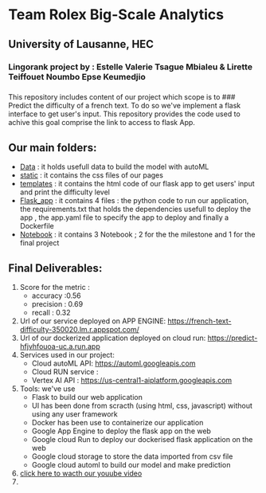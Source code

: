 # Team Rolex Big-Scale Analytics
## University of Lausanne, HEC
### Lingorank project by : **Estelle Valerie Tsague Mbialeu** & **Lirette Teiffouet Noumbo Epse Keumedjio**

### 

This repository includes content of our project which scope is to   ### Predict the difficulty of a french text.
To do so we've implement a flask interface to get user's input. This repository  provides the code used to achive this goal comprise the link to access to flask App.

## Our main folders:

* [Data](https://github.com/Rolex-Github/Team_Rolex_BigScale/tree/main/Data) : it holds usefull data to build the model with autoML
* [static](https://github.com/Rolex-Github/Team_Rolex_BigScale/tree/main/static)  : it contains the css files of our pages
* [templates](https://github.com/Rolex-Github/Team_Rolex_BigScale/tree/main/templates) : it contains the html code of our flask app  to get users' input and print the difficulty level 
* [Flask_app](https://github.com/Rolex-Github/Team_Rolex_BigScale/tree/main/Flask_app)  : it contains 4 files : the python code to run our application, the requirements.txt that holds the dependencies usefull to deploy the app , the app.yaml file to specify the app to deploy and finally a Dockerfile 
* [Notebook](https://github.com/Rolex-Github/Team_Rolex_BigScale/tree/main/Notebook) : it contains 3 Notebook ; 2 for the the milestone and 1 for the final project

## Final Deliverables:

1. Score for the metric :
     * accuracy :0.56
     * precision : 0.69
     * recall : 0.32
2. Url of our service deployed on APP ENGINE: https://french-text-difficulty-350020.lm.r.appspot.com/
3. Url of our dockerized application deployed on cloud run: https://predict-hfjvhfouoa-uc.a.run.app
4. Services used in our project:
     *  Cloud autoML API:  https://automl.googleapis.com 
     *  Cloud RUN service :
     *  Vertex AI API : https://us-central1-aiplatform.googleapis.com
5.  Tools: we've use 
     * Flask to build our web application
     * UI has been done from scracth (using html, css, javascript) without using any user framework
     * Docker has been use to containerize our application
     * Google App Engine to deploy the flask app on the web
     * Google cloud Run to deploy our dockerised flask application on the web
     * Google cloud storage to store the data imported from csv file
     * Google cloud automl to build our model and make prediction 
7.  [click here to wacth our youube video](https://youtu.be/6mP5LmP7RdE)
8.  



